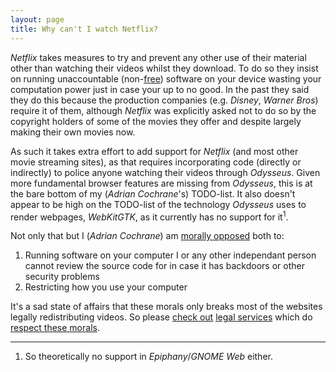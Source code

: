 ```yaml
---
layout: page
title: Why can't I watch Netflix?
---
```


<i>Netflix</i> takes measures to try and prevent any other use of their material other than watching their videos whilst they download. To do so they insist on running unaccountable (non-[free](https://www.fsf.org/about/what-is-free-software)) software on your device wasting your computation power just in case your up to no good. In the past they said they do this because the production companies (e.g. <i>Disney</i>, <i>Warner Bros</i>) require it of them, although <i>Netflix</i> was explicitly asked not to do so by the copyright holders of some of the movies they offer and despite largely making their own movies now. 

As such it takes extra effort to add support for <i>Netflix</i> (and most other movie streaming sites), as that requires incorporating code (directly or indirectly) to police anyone watching their videos through <i>Odysseus</i>. Given more fundamental browser features are missing from <i>Odysseus</i>, this is at the bare bottom of my (<i>Adrian Cochrane</i>'s) TODO-list. It also doesn't appear to be high on the TODO-list of the technology <i>Odysseus</i> uses to render webpages, <i>WebKitGTK</i>, as it currently has no support for it<sup title="So theoretically no support in Epiphany/GNOME Web either">1</sup>. 

Not only that but I (<i>Adrian Cochrane</i>) am [morally opposed](https://defectivebydesign.org/) both to:

1. Running software on your computer I or any other independant person cannot review the source code for in case it has backdoors or other security problems
2. Restricting how you use your computer

It's a sad state of affairs that these morals only breaks most of the websites legally redistributing videos. So please [check out](https://vodo.net/) [legal services](https://vimeo.com/ondemand/) which do [respect these morals](https://cloud.blender.org/open-projects).

---

1. So theoretically no support in <i>Epiphany</i>/<i>GNOME Web</i> either.
